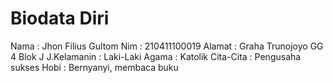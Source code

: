 # Biodata Diri
Nama        : Jhon Filius Gultom
Nim         : 210411100019
Alamat      : Graha Trunojoyo GG 4 Blok J
J.Kelamanin : Laki-Laki 
Agama       : Katolik
Cita-Cita   : Pengusaha sukses 
Hobi        : Bernyanyi, membaca buku
